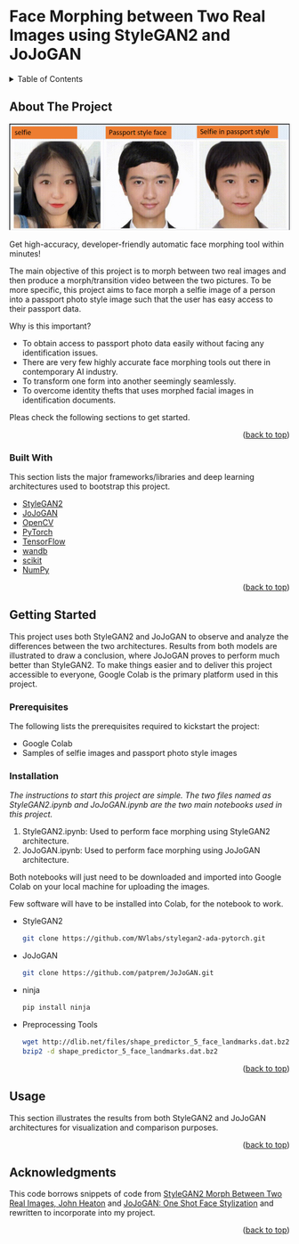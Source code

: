 # Face Morphing between Two Real Images using StyleGAN2 and JoJoGAN

<!-- TABLE OF CONTENTS -->
<details>
  <summary>Table of Contents</summary>
  <ol>
    <li>
      <a href="#about-the-project">About The Project</a>
      <ul>
        <li><a href="#built-with">Built With</a></li>
      </ul>
    </li>
    <li>
      <a href="#getting-started">Getting Started</a>
      <ul>
        <li><a href="#prerequisites">Prerequisites</a></li>
        <li><a href="#installation">Installation</a></li>
      </ul>
    </li>
    <li><a href="#usage">Usage</a></li>
    <li><a href="#acknowledgments">Acknowledgments</a></li>
  </ol>
</details>

<!-- ABOUT THE PROJECT -->
## About The Project

![Face Morph](https://github.com/patprem/FaceMorphing/blob/8c16d28a59b005727dc196e9c856011795c30faf/images/facemorph.png)

Get high-accuracy, developer-friendly automatic face morphing tool within minutes!

The main objective of this project is to morph between two real images and then produce a morph/transition video between the two pictures. To be more specific, this project aims to face morph a selfie image of a person into a passport photo style image such that the user has easy access to their passport data.

Why is this important?
* To obtain access to passport photo data easily without facing any identification issues.
* There are very few highly accurate face morphing tools out there in contemporary AI industry.
* To transform one form into another seemingly seamlessly.
* To overcome identity thefts that uses morphed facial images in identification documents.

Pleas check the following sections to get started.

<p align="right">(<a href="#top">back to top</a>)</p>

### Built With

This section lists the major frameworks/libraries and deep learning architectures used to bootstrap this project. 
* [StyleGAN2](https://github.com/NVlabs/stylegan2#readme)
* [JoJoGAN](https://arxiv.org/pdf/2112.11641.pdf)
* [OpenCV](https://opencv.org/)
* [PyTorch](https://pytorch.org/)
* [TensorFlow](https://www.tensorflow.org/)
* [wandb](https://docs.wandb.ai/)
* [scikit](https://scikit-learn.org/stable/)
* [NumPy](https://numpy.org/)

<p align="right">(<a href="#top">back to top</a>)</p>

<!-- GETTING STARTED -->
## Getting Started
This project uses both StyleGAN2 and JoJoGAN to observe and analyze the differences between the two architectures. Results from both models are illustrated to draw a conclusion, where JoJoGAN proves to perform much better than StyleGAN2. To make things easier and to deliver this project accessible to everyone, Google Colab is the primary platform used in this project.

### Prerequisites

The following lists the prerequisites required to kickstart the project:
* Google Colab
* Samples of selfie images and passport photo style images

### Installation

_The instructions to start this project are simple. The two files named as StyleGAN2.ipynb and JoJoGAN.ipynb are the two main notebooks used in this project._
1. StyleGAN2.ipynb: Used to perform face morphing using StyleGAN2 architecture.
2. JoJoGAN.ipynb: Used to perform face morphing using JoJoGAN architecture.

Both notebooks will just need to be downloaded and imported into Google Colab on your local machine for uploading the images.

Few software will have to be installed into Colab, for the notebook to work. 
* StyleGAN2
  ```sh
  git clone https://github.com/NVlabs/stylegan2-ada-pytorch.git
  ```
* JoJoGAN
  ```sh
  git clone https://github.com/patprem/JoJoGAN.git
  ```
* ninja
  ```sh
  pip install ninja
  ```
* Preprocessing Tools
  ```sh
  wget http://dlib.net/files/shape_predictor_5_face_landmarks.dat.bz2
  bzip2 -d shape_predictor_5_face_landmarks.dat.bz2
  ```
  
<p align="right">(<a href="#top">back to top</a>)</p>

<!-- USAGE EXAMPLES -->
## Usage

This section illustrates the results from both StyleGAN2 and JoJoGAN architectures for visualization and comparison purposes.







<p align="right">(<a href="#top">back to top</a>)</p>

<!-- ACKNOWLEDGMENTS -->
## Acknowledgments
This code borrows snippets of code from [StyleGAN2 Morph Between Two Real Images, John Heaton](https://github.com/jeffheaton/stylegan2-toys) and [JoJoGAN: One Shot Face Stylization](https://github.com/mchong6/JoJoGAN) and rewritten to incorporate into my project.

<p align="right">(<a href="#top">back to top</a>)</p>
